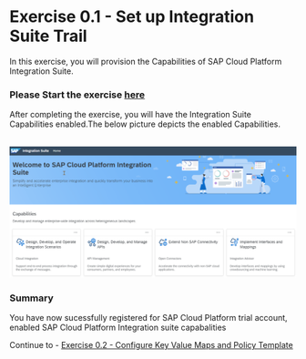 # Exercise 0.1 -  Set up Integration Suite Trail

In this exercise, you will provision the Capabilities of SAP Cloud Platform Integration Suite.
### Please Start the exercise [here](https://developers.sap.com/tutorials/cp-starter-isuite-onboard-subscribe.html)

After completing the exercise, you will have the Integration Suite Capabilities enabled.The below picture depicts the enabled Capabilities. 

<br>![](/exercises/ex0/images/iSuite.png)

### Summary

You have now sucessfully registered for SAP Cloud Platform trial account, enabled SAP Cloud Platform Integration suite capabalities

Continue to - [Exercise 0.2 - Configure Key Value Maps and Policy Template](../ex0/0.2_Configure_Key_Value_Maps_and_Policy.pdf)

